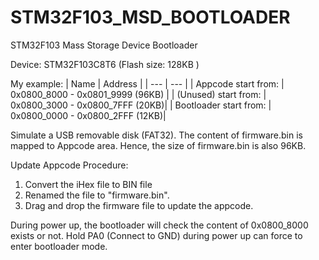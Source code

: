 # STM32F103_MSD_BOOTLOADER
STM32F103 Mass Storage Device Bootloader

Device: STM32F103C8T6 (Flash size: 128KB )

My example:
| Name | Address |
| --- | --- |
| Appcode start from: | 0x0800_8000 - 0x0801_9999  (96KB) |
| (Unused) start from: | 0x0800_3000 - 0x0800_7FFF (20KB)|
| Bootloader start from: | 0x0800_0000 - 0x0800_2FFF (12KB)|

Simulate a USB removable disk (FAT32).
The content of firmware.bin is mapped to Appcode area. Hence, the size of firmware.bin is also 96KB.

Update Appcode Procedure:
1. Convert the iHex file to BIN file
2. Renamed the file to "firmware.bin".
3. Drag and drop the firmware file to update the appcode.

During power up, the bootloader will check the content of 0x0800_8000 exists or not.
Hold PA0 (Connect to GND) during power up can force to enter bootloader mode.
